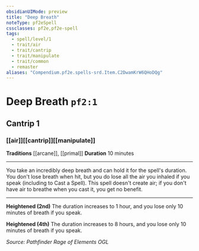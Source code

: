 ```yaml
---
obsidianUIMode: preview
title: "Deep Breath"
noteType: pf2eSpell
cssclasses: pf2e,pf2e-spell
tags:
  - spell/level/1
  - trait/air
  - trait/cantrip
  - trait/manipulate
  - trait/common
  - remaster
aliases: "Compendium.pf2e.spells-srd.Item.C2DwamKrW6QHoDQg" 
---
```

# Deep Breath  `pf2:1`  
## Cantrip 1
### [[air]][[cantrip]][[manipulate]]
**Traditions** [[arcane]], [[primal]]
**Duration** 10 minutes
* * * 
You take an incredibly deep breath and can hold it for the spell's duration. You don't lose breath when hit, but you do lose all the air you inhaled if you speak (including to Cast a Spell). This spell doesn't create air; if you don't have air to breathe when you cast it, you get no benefit.

* * *

**Heightened (2nd)** The duration increases to 1 hour, and you lose only 10 minutes of breath if you speak.

**Heightened (4th)** The duration increases to 8 hours, and you lose only 10 minutes of breath if you speak.

*Source: Pathfinder Rage of Elements*
*OGL*
